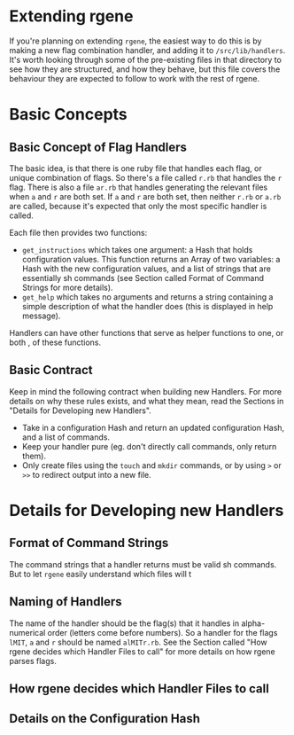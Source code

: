 # Extending rgene

If you're planning on extending `rgene`, the easiest way to do this is by making
a new flag combination handler, and adding it to `/src/lib/handlers`. It's worth
looking through some of the pre-existing files in that directory to see how they
are structured, and how they behave, but this file covers the behaviour they are
expected to follow to work with the rest of rgene.

# Basic Concepts

## Basic Concept of Flag Handlers

The basic idea, is that there is one ruby file that handles each flag, or unique
combination of flags. So there's a file called `r.rb` that handles the `r` flag.
There is also a file `ar.rb` that handles generating the relevant files when `a`
and `r` are both set. If `a` and `r` are both set, then neither `r.rb` or `a.rb`
are called, because it's expected that only the most specific handler is called.

Each file then provides two functions:

  - `get_instructions` which takes one argument: a Hash that holds configuration
    values. This function returns an Array of two variables: a Hash with the new
    configuration values, and a list of strings that are essentially sh commands
    (see Section called Format of Command Strings for more details).
  - `get_help` which takes no arguments and returns a string containing a simple
    description of what the handler does (this is displayed in help message).

Handlers can have other functions that serve as helper functions to one, or both
, of these functions.

## Basic Contract

Keep in mind the following contract when building new Handlers. For more details
on why these rules exists, and what they mean, read the Sections in "Details for
Developing new Handlers".

  - Take in a configuration Hash and return an updated configuration Hash, and a
    list of commands.
  - Keep your handler pure (eg. don't directly call commands, only return them).
  - Only create files using the `touch` and `mkdir` commands, or by using `>` or
    `>>` to redirect output into a new file.

# Details for Developing new Handlers

## Format of Command Strings

The command strings that a handler returns must be valid sh commands. But to let
`rgene` easily understand which files will t

## Naming of Handlers

The name of the handler should be the flag(s) that it handles in alpha-numerical
order (letters come before numbers). So a handler for the flags `lMIT`,  `a` and
`r` should be named `alMITr.rb`. See the Section called "How rgene decides which
Handler Files to call" for more details on how rgene parses flags.

## How rgene decides which Handler Files to call



## Details on the Configuration Hash
